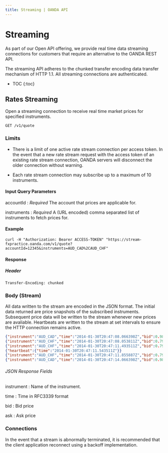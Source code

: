 ```yaml
---
title: Streaming | OANDA API
---
```


# Streaming

As part of our Open API offering, we provide real time data streaming connections for customers that require an alternative to the OANDA REST API. 

The streaming API adheres to the chunked transfer encoding data transfer mechanism of HTTP 1.1.  All streaming connections are authenticated.

* TOC
{:toc}

## Rates Streaming

Open a streaming connection to receive real time market prices for specified instruments.


    GET /v1/quote

### Limits

* There is a limit of one active rate stream connection per access token.  In the event that a new rate stream request with the access token of an existing rate stream connection, OANDA servers will disconnect the older connection without warning.

* Each rate stream connection may subscribe up to a maximum of 10 instruments.

#### Input Query Parameters

accountId
: _Required_ The account that prices are applicable for.

instruments
: _Required_ A (URL encoded) comma separated list of instruments to fetch prices for. 


#### Example

    curl -H "Authorization: Bearer ACCESS-TOKEN" "https://stream-fxpractice.oanda.com/v1/quote?accountId=12345&instruments=AUD_CAD%2CAUD_CHF"

#### Response

##### Header

~~~Header
Transfer-Encoding: chunked
~~~

### Body (Stream)

All data written to the stream are encoded in the JSON format.
The initial data returned are price snapshots of the subscribed instruments.  Subsequent price data will be written to the stream whenever new prices are avaliable.
Heartbeats are written to the stream at set intervals to ensure the HTTP connection remains active.

~~~json
{"instrument":"AUD_CAD","time":"2014-01-30T20:47:08.066398Z","bid":0.98114,"ask":0.98139}
{"instrument":"AUD_CHF","time":"2014-01-30T20:47:08.053811Z","bid":0.79353,"ask":0.79382}
{"instrument":"AUD_CHF","time":"2014-01-30T20:47:11.493511Z","bid":0.79355,"ask":0.79387}
{"heartbeat":{"time":"2014-01-30T20:47:11.543511Z"}}
{"instrument":"AUD_CHF","time":"2014-01-30T20:47:11.855887Z","bid":0.79357,"ask":0.79390}
{"instrument":"AUD_CAD","time":"2014-01-30T20:47:14.066398Z","bid":0.98112,"ask":0.98138}
~~~

###### JSON Response Fields

instrument
: Name of the instrument.

time
: Time in RFC3339 format

bid
: Bid price

ask
: Ask price

### Connections

In the event that a stream is abnormally terminated, it is recommended that the client application reconnect using a backoff implementation.
